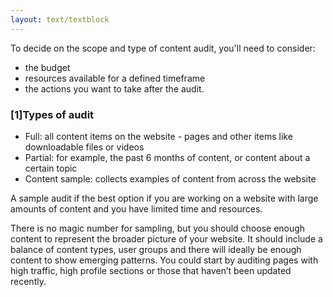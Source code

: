 ```yaml
---
layout: text/textblock
---
```


To decide on the scope and type of content audit, you'll need to consider:
- the budget
- resources available for a defined timeframe
- the actions you want to take after the audit.

### [1]Types of audit

- Full: all content items on the website - pages and other items like downloadable files or videos
- Partial: for example, the past 6 months of content, or content about a certain topic
- Content sample: collects examples of content from across the website

A sample audit if the best option if you are working on a website with large amounts of content and you have limited time and resources. 

There is no magic number for sampling, but you should choose enough content to represent the broader picture of your website. It should include a balance of content types, user groups and there will ideally be enough content to show emerging patterns. You could start by auditing pages with high traffic, high profile sections or those that haven’t been updated recently.
